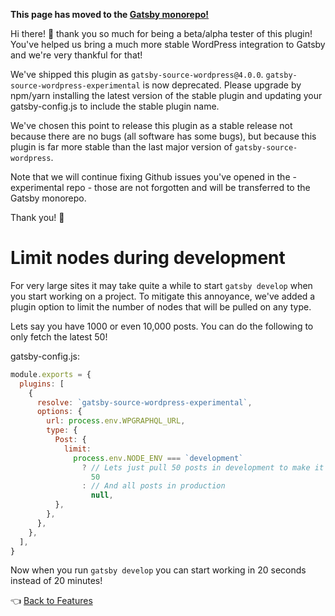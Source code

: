 **This page has moved to the [Gatsby monorepo!](https://github.com/gatsbyjs/gatsby/tree/master/packages/gatsby-source-wordpress/docs/features/limit-nodes-during-development.md)**

Hi there! 👋 thank you so much for being a beta/alpha tester of this plugin!
You've helped us bring a much more stable WordPress integration to Gatsby and we're very thankful for that!

We've shipped this plugin as `gatsby-source-wordpress@4.0.0`.
`gatsby-source-wordpress-experimental` is now deprecated.
Please upgrade by npm/yarn installing the latest version of the stable plugin and updating your gatsby-config.js to include the stable plugin name.

We've chosen this point to release this plugin as a stable release not because there are no bugs (all software has some bugs), but because this plugin is far more stable than the last major version of `gatsby-source-wordpress`.

Note that we will continue fixing Github issues you've opened in the -experimental repo - those are not forgotten and will be transferred to the Gatsby monorepo.

Thank you! 💜



# Limit nodes during development

For very large sites it may take quite a while to start `gatsby develop` when you start working on a project. To mitigate this annoyance, we've added a plugin option to limit the number of nodes that will be pulled on any type.

Lets say you have 1000 or even 10,000 posts. You can do the following to only fetch the latest 50!

gatsby-config.js:

```js
module.exports = {
  plugins: [
    {
      resolve: `gatsby-source-wordpress-experimental`,
      options: {
        url: process.env.WPGRAPHQL_URL,
        type: {
          Post: {
            limit:
              process.env.NODE_ENV === `development`
                ? // Lets just pull 50 posts in development to make it easy on ourselves.
                  50
                : // And all posts in production
                  null,
          },
        },
      },
    },
  ],
}
```

Now when you run `gatsby develop` you can start working in 20 seconds instead of 20 minutes!

:point_left: [Back to Features](./index.md)
